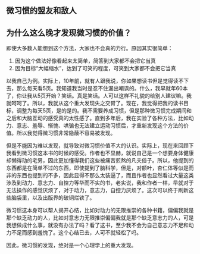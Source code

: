 ## 微习惯的盟友和敌人

## 为什么这么晚才发现微习惯的价值？

即使大多数人能想到这个方法，大家也不会真的力行。原因其实很简单：

1. 因为这个做法好像看起来太简单，简答到大家都不会把它当真
2. 因为目标“大幅缩水”，达到了可笑的程度，可笑到大家都不会把它当真

以我自己为例。实际上，10年前，就有人跟我说，你如果想读书但是觉得读不下去，那么每天看5页。我知道我当时是忍不住漏出嘲讽的。什么，我早就年60本了，你让我从5页开始？笑话。真是笑话。人可以这样不礼貌的给别人建议嘛。我就呵呵了。所以，我就从这个重大发现失之交臂了。现在，我觉得把我的读书目标，调整为每天5页，是的是的。我不需要养成习惯，但是那种微习惯完成期间和之后和大脑互动的感受真的太性感了。直到多年后，我在实验了各种方法，比如动力、意志、羞辱、惭愧、哄骗也无法建立运动习惯后，才重新发现这个方法的价值。所以我觉得微习惯非常隐蔽不容易被发现。

但是不能因为难以发现，就导致对微习惯价值不大的认识。实际上，现在来回顾下我看到微习惯这本书的时候的感受。作者也不显赫，就说自己是一个想要身体健康却懒得动的宅男，因此更加懂得我们这些被痛苦煎熬的凡夫俗子。所以，他提到的东西都是在简单不过的东西，即使提到了脑科学，但是，对额叶，杏仁体等似是而非的东西也提到的不多，因此显得不那么太装逼了，而且作者也显然看过大量这类涉及到动力、意志力、自控力等华而不实的书，老实说，我和作者一样，早就对于无法操作的感觉厌烦了，对于动力，意志力，自控力厌烦了。这次可以终于刷新这些脑袋里，以及出版界的破铜烂铁了。

微习惯这本身可以帮人揭开心结，比如对动力的无限推崇的各种书籍，偏偏我就是那个缺乏动力的人，比如对意志力无限推崇偏偏我就是那个缺乏意志力的人，可是我想做成什么事，就没有办法了吗？看了这书，至少我不会为自己意志力不足和动力不足而感到羞愧了。这个心结已去，人可不就轻松了吗。

因此，微习惯的发现，绝对是一个心理学上的重大发现。





